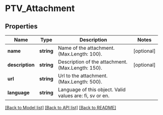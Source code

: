 # PTV_Attachment

## Properties
Name | Type | Description | Notes
------------ | ------------- | ------------- | -------------
**name** | **string** | Name of the attachment. (Max.Length: 100). | [optional] 
**description** | **string** | Description of the attachment. (Max.Length: 150). | [optional] 
**url** | **string** | Url to the attachment. (Max.Length: 500). | 
**language** | **string** | Language of this object. Valid values are: fi, sv or en. | 

[[Back to Model list]](../README.md#documentation-for-models) [[Back to API list]](../README.md#documentation-for-api-endpoints) [[Back to README]](../README.md)


